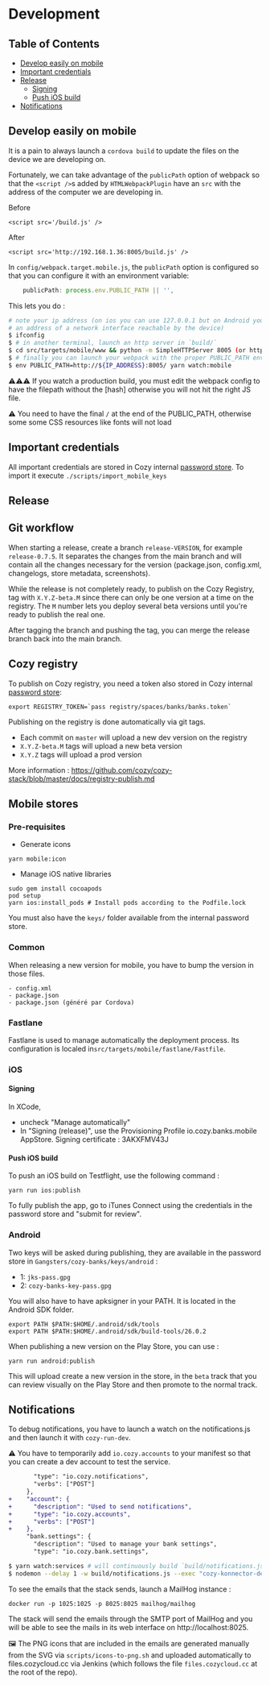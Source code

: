 # Development

## Table of Contents

- [Develop easily on mobile](#develop-easily-on-mobile)
- [Important credentials](#important-credentials)
- [Release](#release)
  + [Signing](#signing)
  + [Push iOS build](#push-ios-build)
- [Notifications](#notifications)

## Develop easily on mobile

It is a pain to always launch a `cordova build` to update the files
on the device we are developing on.

Fortunately, we can take advantage of the `publicPath` option of webpack so that
the `<script />`s added by `HTMLWebpackPlugin` have an `src` with the address
of the computer we are developing in.

Before

```
<script src='/build.js' />
```

After

```
<script src='http://192.168.1.36:8005/build.js' />
```

In `config/webpack.target.mobile.js`, the `publicPath` option is configured
so that you can configure it with an environment variable:

```javascript
    publicPath: process.env.PUBLIC_PATH || '',
```

This lets you do :

```bash
# note your ip address (on ios you can use 127.0.0.1 but on Android you must get
# an address of a network interface reachable by the device)
$ ifconfig
$ # in another terminal, launch an http server in `build/`
$ cd src/targets/mobile/www && python -m SimpleHTTPServer 8005 (or http-server from npm\'s http-server)
$ # finally you can launch your webpack with the proper PUBLIC_PATH env variable
$ env PUBLIC_PATH=http://${IP_ADDRESS}:8005/ yarn watch:mobile
```

⚠️⚠️⚠️ If you watch a production build, you must edit the webpack config to have
the filepath without the [hash] otherwise you will not hit the right JS file.

⚠️ You need to have the final `/` at the end of the PUBLIC_PATH, otherwise some some CSS resources like fonts will not load

## Important credentials

All important credentials are stored in Cozy internal [password store](pass).
To import it execute `./scripts/import_mobile_keys`

## Release

## Git workflow

When starting a release, create a branch `release-VERSION`, for example `release-0.7.5`. It separates the changes from the main branch and will contain all the changes necessary for the version (package.json, config.xml, changelogs, store metadata, screenshots).

While the release is not completely ready, to publish on the Cozy Registry, tag with `X.Y.Z-beta.M` since there can only be one version at a time on the registry. The `M` number lets you deploy several beta versions until you're ready to publish the real one.

After tagging the branch and pushing the tag, you can merge the release branch
back into the main branch.

## Cozy registry

To publish on Cozy registry, you need a token also stored in Cozy internal [password store](pass):

```
export REGISTRY_TOKEN=`pass registry/spaces/banks/banks.token`
```

Publishing on the registry is done automatically via git tags.

* Each commit on `master` will upload a new dev version on the registry
* `X.Y.Z-beta.M` tags will upload a new beta version
* `X.Y.Z` tags will upload a prod version

More information : https://github.com/cozy/cozy-stack/blob/master/docs/registry-publish.md

## Mobile stores

### Pre-requisites

- Generate icons

```
yarn mobile:icon
```

- Manage iOS native libraries

```
sudo gem install cocoapods
pod setup
yarn ios:install_pods # Install pods according to the Podfile.lock
```

You must also have the `keys/` folder available from the internal password store.

### Common

When releasing a new version for mobile, you have to bump the version in those files.

```
- config.xml
- package.json
- package.json (généré par Cordova)
```

### Fastlane

Fastlane is used to manage automatically the deployment process. Its configuration is localed in`src/targets/mobile/fastlane/Fastfile`.

### iOS

#### Signing

In XCode,

* uncheck "Manage automatically"
* In "Signing (release)", use the Provisioning Profile io.cozy.banks.mobile AppStore.
Signing certificate : 3AKXFMV43J

#### Push iOS build

To push an iOS build on Testflight, use the following command :

```
yarn run ios:publish
```

To fully publish the app, go to iTunes Connect using the credentials in the password store and "submit for review".

### Android


Two keys will be asked during publishing, they are available in the password store in `Gangsters/cozy-banks/keys/android` :

- 1: `jks-pass.gpg`
- 2: `cozy-banks-key-pass.gpg`

You will also have to have apksigner in your PATH. It is located in the Android SDK folder.

```
export PATH $PATH:$HOME/.android/sdk/tools
export PATH $PATH:$HOME/.android/sdk/build-tools/26.0.2
```

When publishing a new version on the Play Store, you can use :

```
yarn run android:publish
```

This will upload create a new version in the store, in the `beta` track that you can review visually on the Play Store and then promote to the normal track.

## Notifications

To debug notifications, you have to launch a watch on the notifications.js and then
launch it with `cozy-run-dev`.

⚠️ You have to temporarily add `io.cozy.accounts` to your manifest so that you can
create a dev account to test the service.

```diff
       "type": "io.cozy.notifications",
       "verbs": ["POST"]
     },
+    "account": {
+      "description": "Used to send notifications",
+      "type": "io.cozy.accounts",
+      "verbs": ["POST"]
+    },
     "bank.settings": {
       "description": "Used to manage your bank settings",
       "type": "io.cozy.bank.settings",
```


```bash
$ yarn watch:services # will continuously build `build/notifications.js`
$ nodemon --delay 1 -w build/notifications.js --exec "cozy-konnector-dev -t /tmp/token.json -m manifest.webapp build/notifications.js" # will launch build/notifications.js (and relaunch it when it changes) with the right COZY_CREDENTIALS, /tmp/token.json is where the token will be stored
```

To see the emails that the stack sends, launch a MailHog instance :

```
docker run -p 1025:1025 -p 8025:8025 mailhog/mailhog
```

The stack will send the emails through the SMTP port of MailHog and you
will be able to see the mails in its web interface on http://localhost:8025.

🖼 The PNG icons that are included in the emails are generated manually from the SVG via `scripts/icons-to-png.sh` and uploaded automatically to files.cozycloud.cc via Jenkins (which follows the file `files.cozycloud.cc` at the root of the repo).

[pass]: https://www.passwordstore.org/
